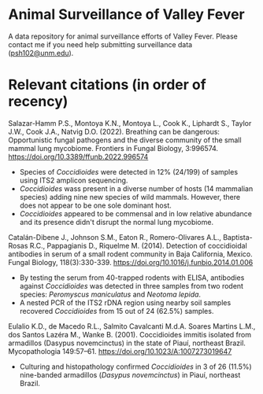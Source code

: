 # Animal Surveillance of Valley Fever
A data repository for animal surveillance efforts of Valley Fever. Please contact me if you need help submitting surveillance data (psh102@unm.edu).

# Relevant citations (in order of recency)

Salazar-Hamm P.S., Montoya K.N., Montoya L., Cook K., Liphardt S., Taylor J.W., Cook J.A., Natvig D.O. (2022). Breathing can be dangerous: Opportunistic fungal pathogens and the diverse community of the small mammal lung mycobiome. Frontiers in Fungal Biology, 3:996574. https://doi.org/10.3389/ffunb.2022.996574

* Species of *Coccidioides* were detected in 12% (24/199) of samples using ITS2 amplicon sequencing.
* *Coccidioides* wass present in a diverse number of hosts (14 mammalian species) adding nine new species of wild mammals. However, there does not appear to be one sole dominant host.
* *Coccidioides* appeared to be commensal and in low relative abundance and its presence didn't disrupt the normal lung mycobiome.

Catalán-Dibene J., Johnson S.M., Eaton R., Romero-Olivares A.L., Baptista-Rosas R.C., Pappagianis D., Riquelme M. (2014). Detection of coccidioidal antibodies in serum of a small rodent community in Baja California, Mexico. Fungal Biology, 118(3):330-339. https://doi.org/10.1016/j.funbio.2014.01.006 

* By testing the serum from 40-trapped rodents with ELISA, antibodies against *Coccidioides* was detected in three samples from two rodent species: *Peromyscus maniculatus* and *Neotoma lepida*. 
* A nested PCR of the ITS2 rDNA region using nearby soil samples recovered *Coccidioides* from 15 out of 24 (62.5%) samples.

Eulalio K.D., de Macedo R.L., Salmito Cavalcanti M.d.A. Soares Martins L.M., dos Santos Lazéra M., Wanke B. (2001). Coccidioides immitis isolated from armadillos (Dasypus novemcinctus) in the state of Piauí, northeast Brazil. Mycopathologia 149:57–61. https://doi.org/10.1023/A:1007273019647

* Culturing and histopathology confirmed *Coccidioides* in 3 of 26 (11.5%) nine-banded armadillos (*Dasypus novemcinctus*) in Piauí, northeast Brazil.
